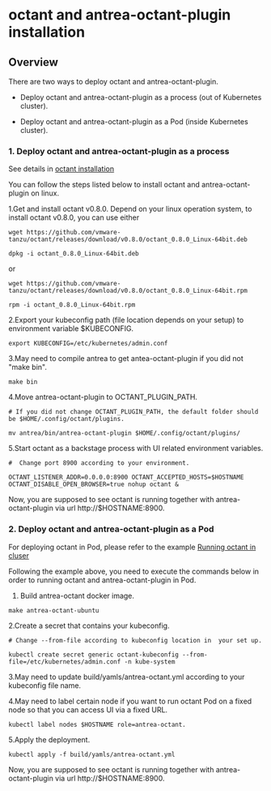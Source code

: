 # octant and antrea-octant-plugin installation

## Overview

There are two ways to deploy octant and antrea-octant-plugin.

* Deploy octant and antrea-octant-plugin as a process (out of Kubernetes cluster).

* Deploy octant and antrea-octant-plugin as a Pod (inside Kubernetes cluster).

### 1. Deploy octant and antrea-octant-plugin as a process

See details in [octant installation](https://github.com/vmware-tanzu/octant/blob/master/README.md#installation)

You can follow the steps listed below to install octant and antrea-octant-plugin on linux.

1.Get and install octant v0.8.0.
Depend on your linux operation system, to install octant v0.8.0, you can use either

```
wget https://github.com/vmware-tanzu/octant/releases/download/v0.8.0/octant_0.8.0_Linux-64bit.deb

dpkg -i octant_0.8.0_Linux-64bit.deb
```
or
```
wget https://github.com/vmware-tanzu/octant/releases/download/v0.8.0/octant_0.8.0_Linux-64bit.rpm

rpm -i octant_0.8.0_Linux-64bit.rpm
```

2.Export your kubeconfig path (file location depends on your setup) to environment variable $KUBECONFIG.

```
export KUBECONFIG=/etc/kubernetes/admin.conf
```

3.May need to compile antrea to get antea-octant-plugin if you did not "make bin".

```
make bin
```

4.Move antrea-octant-plugin to OCTANT_PLUGIN_PATH.

```
# If you did not change OCTANT_PLUGIN_PATH, the default folder should be $HOME/.config/octant/plugins.

mv antrea/bin/antrea-octant-plugin $HOME/.config/octant/plugins/
```

5.Start octant as a backstage process with UI related environment variables.

```
#  Change port 8900 according to your environment.

OCTANT_LISTENER_ADDR=0.0.0.0:8900 OCTANT_ACCEPTED_HOSTS=$HOSTNAME OCTANT_DISABLE_OPEN_BROWSER=true nohup octant &
```

Now, you are supposed to see octant is running together with antrea-octant-plugin via url http://$HOSTNAME:8900.


### 2. Deploy octant and antrea-octant-plugin as a Pod

For deploying octant in Pod, please refer to the example [Running octant in cluser](https://github.com/vmware-tanzu/octant/tree/master/examples/in-cluster)

Following the example above, you need to execute the commands below in order to running octant and antrea-octant-plugin in Pod.

1. Build antrea-octant docker image.

```
make antrea-octant-ubuntu
```

2.Create a secret that contains your kubeconfig.

```
# Change --from-file according to kubeconfig location in  your set up.

kubectl create secret generic octant-kubeconfig --from-file=/etc/kubernetes/admin.conf -n kube-system
```

3.May need to update build/yamls/antrea-octant.yml according to your kubeconfig file name.

4.May need to label certain node if you want to run octant Pod on a fixed node so that you can access UI via a fixed URL.

```
kubectl label nodes $HOSTNAME role=antrea-octant.
```

5.Apply the deployment.

```
kubectl apply -f build/yamls/antrea-octant.yml
```

Now, you are supposed to see octant is running together with antrea-octant-plugin via url http://$HOSTNAME:8900.
